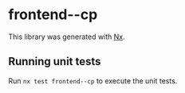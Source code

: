# frontend--cp

This library was generated with [Nx](https://nx.dev).

## Running unit tests

Run `nx test frontend--cp` to execute the unit tests.
